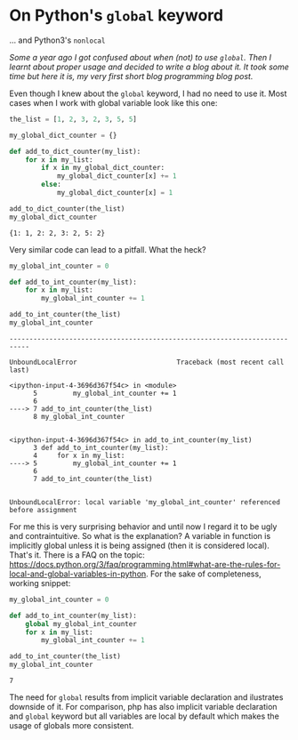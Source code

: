 
# On Python's `global` keyword

... and Python3's `nonlocal`

*Some a year ago I got confused about when (not) to use `global`. Then I learnt about proper usage and decided to write a blog about it. It took some time but here it is, my very first short blog programming blog post.*

Even though I knew about the `global` keyword, I had no need to use it. Most cases when I work with global variable look like this one:


```python
the_list = [1, 2, 3, 2, 3, 5, 5]
```


```python
my_global_dict_counter = {}

def add_to_dict_counter(my_list):
    for x in my_list:
        if x in my_global_dict_counter:
            my_global_dict_counter[x] += 1
        else:
            my_global_dict_counter[x] = 1

add_to_dict_counter(the_list)
my_global_dict_counter
```




    {1: 1, 2: 2, 3: 2, 5: 2}



Very similar code can lead to a pitfall. What the heck?


```python
my_global_int_counter = 0

def add_to_int_counter(my_list):
    for x in my_list:
        my_global_int_counter += 1

add_to_int_counter(the_list)
my_global_int_counter
```


    ---------------------------------------------------------------------------

    UnboundLocalError                         Traceback (most recent call last)

    <ipython-input-4-3696d367f54c> in <module>
          5         my_global_int_counter += 1
          6 
    ----> 7 add_to_int_counter(the_list)
          8 my_global_int_counter
    

    <ipython-input-4-3696d367f54c> in add_to_int_counter(my_list)
          3 def add_to_int_counter(my_list):
          4     for x in my_list:
    ----> 5         my_global_int_counter += 1
          6 
          7 add_to_int_counter(the_list)
    

    UnboundLocalError: local variable 'my_global_int_counter' referenced before assignment


For me this is very surprising behavior and until now I regard it to be ugly and contraintuitive. So what is the explanation? A variable in function is implicitly global unless it is being assigned (then it is considered local). That's it. There is a FAQ on the topic: https://docs.python.org/3/faq/programming.html#what-are-the-rules-for-local-and-global-variables-in-python. For the sake of completeness, working snippet:


```python
my_global_int_counter = 0

def add_to_int_counter(my_list):
    global my_global_int_counter
    for x in my_list:
        my_global_int_counter += 1

add_to_int_counter(the_list)
my_global_int_counter
```




    7



The need for `global` results from implicit variable declaration and ilustrates downside of it. For comparison, php has also implicit variable declaration and `global` keyword but all variables are local by default which makes the usage of globals more consistent.
